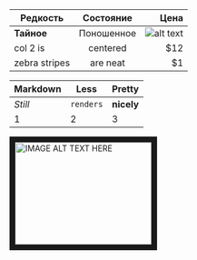 
| Редкость        | Состояние           | Цена  |
| ------------- |:-------------:| -----:|
| **Тайное**      | Поношенное | ![alt text](https://steamcommunity-a.akamaihd.net/economy/image/-9a81dlWLwJ2UUGcVs_nsVtzdOEdtWwKGZZLQHTxDZ7I56KU0Zwwo4NUX4oFJZEHLbXH5ApeO4YmlhxYQknCRvCo04DEVlxkKgpot621FAR17PLfYQJD_9W7m5a0n_L1JaKfzzoGuJJ02e2W8d6m2gztrkRoZmigItDGcgA_N1iFqwC-xr_m1J-57YOJlyVerprbwA/512fx384f "Logo Title Text 1") |
| col 2 is      | centered      |   $12 |
| zebra stripes | are neat      |    $1 |


Markdown | Less | Pretty
--- | --- | ---
*Still* | `renders` | **nicely**
1 | 2 | 3


<a href="http://www.youtube.com/watch?feature=player_embedded&v=0bElgWvTL0kE
" target="_blank"><img src="https://cdn.igromania.ru/mnt/news/1/1/8/c/6/4/76440/2319247c3a83e329_848xH.jpg" 
alt="IMAGE ALT TEXT HERE" width="240" height="180" border="10" /></a>